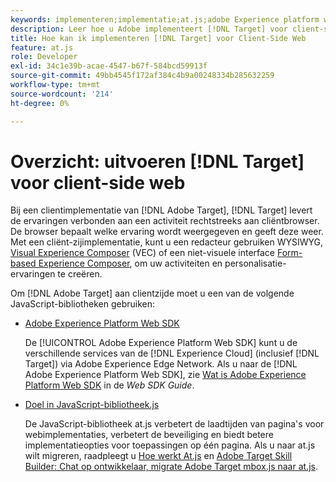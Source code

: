 ```yaml
---
keywords: implementeren;implementatie;at.js;adobe Experience platform web sdk;aep web sdk
description: Leer hoe u Adobe implementeert [!DNL Target] voor client-side web met de Adobe Experience Platform Web SDK (AEP Web SDK) of de [!DNL Target] at.js JavaScript-bibliotheek.
title: Hoe kan ik implementeren [!DNL Target] voor Client-Side Web
feature: at.js
role: Developer
exl-id: 34c1e39b-acae-4547-b67f-584bcd59913f
source-git-commit: 49bb4545f172af384c4b9a00248334b285632259
workflow-type: tm+mt
source-wordcount: '214'
ht-degree: 0%

---
```


# Overzicht: uitvoeren [!DNL Target] voor client-side web

Bij een clientimplementatie van [!DNL Adobe Target], [!DNL Target] levert de ervaringen verbonden aan een activiteit rechtstreeks aan cliëntbrowser. De browser bepaalt welke ervaring wordt weergegeven en geeft deze weer. Met een cliënt-zijimplementatie, kunt u een redacteur gebruiken WYSIWYG, [Visual Experience Composer](/help/c-experiences/c-visual-experience-composer/visual-experience-composer.md) (VEC) of een niet-visuele interface [Form-based Experience Composer](/help/c-experiences/form-experience-composer.md), om uw activiteiten en personalisatie-ervaringen te creëren.

Om [!DNL Adobe Target] aan clientzijde moet u een van de volgende JavaScript-bibliotheken gebruiken:

* [Adobe Experience Platform Web SDK](/help/c-implementing-target/c-implementing-target-for-client-side-web/aep-web-sdk.md)

   De [!UICONTROL Adobe Experience Platform Web SDK] kunt u de verschillende services van de [!DNL Experience Cloud] (inclusief [!DNL Target]) via Adobe Experience Edge Network. Als u naar de [!DNL Adobe Experience Platform Web SDK], zie [Wat is Adobe Experience Platform Web SDK](/help/c-implementing-target/c-implementing-target-for-client-side-web/aep-web-sdk.md) in de *Web SDK Guide*.

* [Doel in JavaScript-bibliotheek.js](/help/c-implementing-target/c-implementing-target-for-client-side-web/c-how-atjs-works/how-atjs-works.md)

   De JavaScript-bibliotheek at.js verbetert de laadtijden van pagina&#39;s voor webimplementaties, verbetert de beveiliging en biedt betere implementatieopties voor toepassingen op één pagina. Als u naar at.js wilt migreren, raadpleegt u [Hoe werkt At.js](/help/c-implementing-target/c-implementing-target-for-client-side-web/c-how-atjs-works/how-atjs-works.md) en [Adobe Target Skill Builder: Chat op ontwikkelaar, migrate Adobe Target mbox.js naar at.js](https://seminars.adobeconnect.com/ptdo6mfo6qn6/?proto=true).



